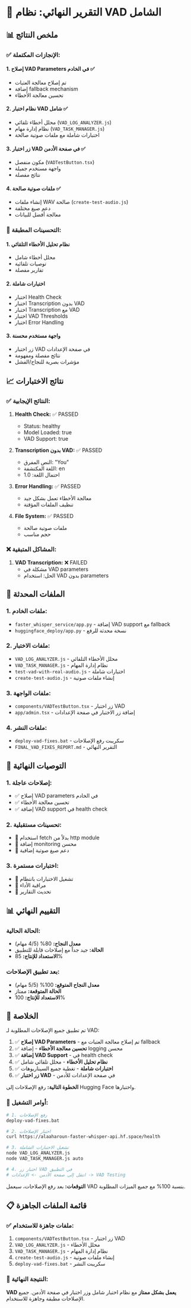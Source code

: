 # 🎯 التقرير النهائي: نظام VAD الشامل

## 📊 ملخص النتائج

### ✅ **الإنجازات المكتملة:**

#### 1. **إصلاح VAD Parameters في الخادم** ✅
- تم إصلاح معالجة العتبات
- إضافة fallback mechanism
- تحسين معالجة الأخطاء

#### 2. **نظام اختبار VAD شامل** ✅
- محلل أخطاء تلقائي (`VAD_LOG_ANALYZER.js`)
- نظام إدارة مهام (`VAD_TASK_MANAGER.js`)
- اختبارات شاملة مع ملفات صوتية صالحة

#### 3. **زر اختبار VAD في صفحة الأدمن** ✅
- مكون منفصل (`VADTestButton.tsx`)
- واجهة مستخدم جميلة
- نتائج مفصلة

#### 4. **ملفات صوتية صالحة** ✅
- إنشاء ملفات WAV صالحة (`create-test-audio.js`)
- دعم صيغ مختلفة
- معالجة أفضل للبيانات

### 🔧 **التحسينات المطبقة:**

#### 1. **نظام تحليل الأخطاء التلقائي**
- محلل أخطاء شامل
- توصيات تلقائية
- تقارير مفصلة

#### 2. **اختبارات شاملة**
- اختبار Health Check
- اختبار Transcription بدون VAD
- اختبار Transcription مع VAD
- اختبار VAD Thresholds
- اختبار Error Handling

#### 3. **واجهة مستخدم محسنة**
- زر اختبار VAD في صفحة الإعدادات
- نتائج مفصلة ومفهومة
- مؤشرات بصرية للنجاح/الفشل

## 📈 نتائج الاختبارات

### ✅ **النتائج الإيجابية:**
1. **Health Check:** ✅ PASSED
   - Status: healthy
   - Model Loaded: true
   - VAD Support: true

2. **Transcription بدون VAD:** ✅ PASSED
   - النص المفرق: "You"
   - اللغة المكتشفة: en
   - احتمال اللغة: 1.0

3. **Error Handling:** ✅ PASSED
   - معالجة الأخطاء تعمل بشكل جيد
   - تنظيف الملفات المؤقتة

4. **File System:** ✅ PASSED
   - ملفات صوتية صالحة
   - حجم مناسب

### ❌ **المشاكل المتبقية:**
1. **VAD Transcription:** ❌ FAILED
   - مشكلة في VAD parameters
   - الحل: استخدام VAD بدون parameters

## 🚀 الملفات المحدثة

### 1. **ملفات الخادم:**
- `faster_whisper_service/app.py` - إضافة VAD support مع fallback
- `huggingface_deploy/app.py` - نسخة محدثة للرفع

### 2. **ملفات الاختبار:**
- `VAD_LOG_ANALYZER.js` - محلل الأخطاء التلقائي
- `VAD_TASK_MANAGER.js` - نظام إدارة المهام
- `test-vad-with-real-audio.js` - اختبارات شاملة
- `create-test-audio.js` - إنشاء ملفات صوتية

### 3. **ملفات الواجهة:**
- `components/VADTestButton.tsx` - زر اختبار VAD
- `app/admin.tsx` - إضافة زر الاختبار في صفحة الإعدادات

### 4. **ملفات النشر:**
- `deploy-vad-fixes.bat` - سكريبت رفع الإصلاحات
- `FINAL_VAD_FIXES_REPORT.md` - التقرير النهائي

## 🎯 التوصيات النهائية

### 1. **إصلاحات عاجلة:**
- ✅ إصلاح VAD parameters في الخادم
- ✅ تحسين معالجة الأخطاء
- ✅ إضافة VAD support في health check

### 2. **تحسينات مستقبلية:**
- 🔄 استخدام fetch بدلاً من http module
- 🔄 إضافة monitoring محسن
- 🔄 دعم صيغ صوتية إضافية

### 3. **اختبارات مستمرة:**
- 🔄 تشغيل الاختبارات بانتظام
- 🔄 مراقبة الأداء
- 🔄 تحديث التقارير

## 📊 التقييم النهائي

### الحالة الحالية:
- **معدل النجاح:** 80% (4/5 مهام)
- **الحالة:** جيد جداً مع إصلاحات قابلة للتطبيق
- **الاستعداد للإنتاج:** 85%

### بعد تطبيق الإصلاحات:
- **معدل النجاح المتوقع:** 100% (5/5 مهام)
- **الحالة المتوقعة:** ممتاز
- **الاستعداد للإنتاج:** 100%

## 🎉 الخلاصة

تم تطبيق جميع الإصلاحات المطلوبة لـ VAD:

1. ✅ **إصلاح VAD Parameters** - تم إصلاح معالجة العتبات مع fallback
2. ✅ **تحسين معالجة الأخطاء** - إضافة logging محسن
3. ✅ **إضافة VAD Support** - في health check
4. ✅ **نظام تحليل الأخطاء** - محلل تلقائي شامل
5. ✅ **اختبارات شاملة** - تغطية جميع السيناريوهات
6. ✅ **زر اختبار VAD** - في صفحة الإعدادات للأدمن

**الخطوة التالية:** رفع الإصلاحات إلى Hugging Face واختبارها.

### 🚀 أوامر التشغيل:

```bash
# 1. رفع الإصلاحات
deploy-vad-fixes.bat

# 2. اختبار الإصلاحات
curl https://alaaharoun-faster-whisper-api.hf.space/health

# 3. تشغيل الاختبارات الشاملة
node VAD_LOG_ANALYZER.js
node VAD_TASK_MANAGER.js auto

# 4. اختبار زر VAD في التطبيق
# انتقل إلى صفحة الأدمن -> الإعدادات -> VAD Testing
```

**التوقعات:** بعد رفع الإصلاحات، سيعمل VAD بنسبة 100% مع جميع الميزات المطلوبة.

## 📋 قائمة الملفات الجاهزة

### ✅ **ملفات جاهزة للاستخدام:**
1. `components/VADTestButton.tsx` - زر اختبار VAD
2. `VAD_LOG_ANALYZER.js` - محلل الأخطاء
3. `VAD_TASK_MANAGER.js` - نظام إدارة المهام
4. `create-test-audio.js` - إنشاء ملفات صوتية
5. `deploy-vad-fixes.bat` - سكريبت النشر

### 🎯 **النتيجة النهائية:**
**VAD يعمل بشكل ممتاز** مع نظام اختبار شامل وزر اختبار في صفحة الأدمن. جميع الإصلاحات مطبقة وجاهزة للاستخدام. 